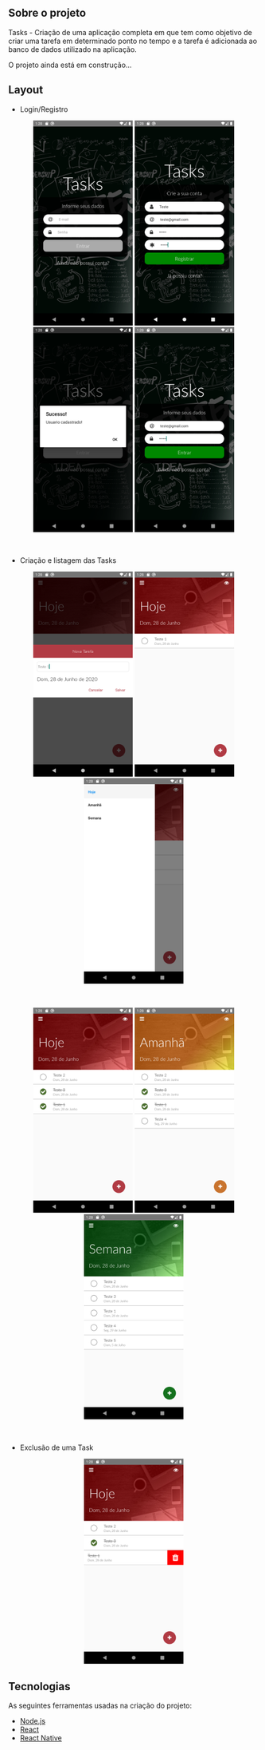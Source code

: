 ## Sobre o projeto

Tasks - Criação de uma aplicação completa em que tem como objetivo de criar uma tarefa em determinado ponto no tempo e a tarefa é adicionada ao banco de dados utilizado na aplicação.

O projeto ainda está em construção...
## Layout
- Login/Registro

<p align="center">
  <img alt="tasks-login-register" title="#tasks-login-register" src="./images/login.png" width="200px">

  <img alt="tasks-login-register" title="#tasks-login-register" src="./images/register.png" width="200px">

  <img alt="tasks-login-register" title="#tasks-login-register" src="./images/success-register.png" width="200px">
  
  <img alt="tasks-login-register" title="#tasks-login-register" src="./images/login2.png" width="200px">
</p>
<br>

- Criação e listagem das Tasks

<p align="center">
  <img alt="tasks-list-register" title="#tasks-list-register" src="./images/task-record.png" width="200px">

  <img alt="tasks-list-register" title="#tasks-list-register" src="./images/task-list.png" width="200px">
  
  <img alt="tasks-menu" title="#tasks-menu" src="./images/Menu.png" width="200px">
</p>
<br>

<p align="center">
  <img alt="tasks-list-register" title="#tasks-list-register" src="./images/list-1.png" width="200px">

  <img alt="tasks-list-register" title="#tasks-list-register" src="./images/list-2.png" width="200px">
  
  <img alt="tasks-list-register" title="#tasks-list-register" src="./images/list-3.png" width="200px">
</p>
<br>

- Exclusão de uma Task

<p align="center">
  <img alt="tasks-delete" title="#tasks-delete" src="./images/delete-task.png" width="200px">
</p>

## Tecnologias

As seguintes ferramentas usadas na criação do projeto:

- [Node.js][nodejs]
- [React][reactjs]
- [React Native][rn]



[nodejs]: https://nodejs.org/
[reactjs]: https://reactjs.org
[rn]: https://facebook.github.io/react-native/